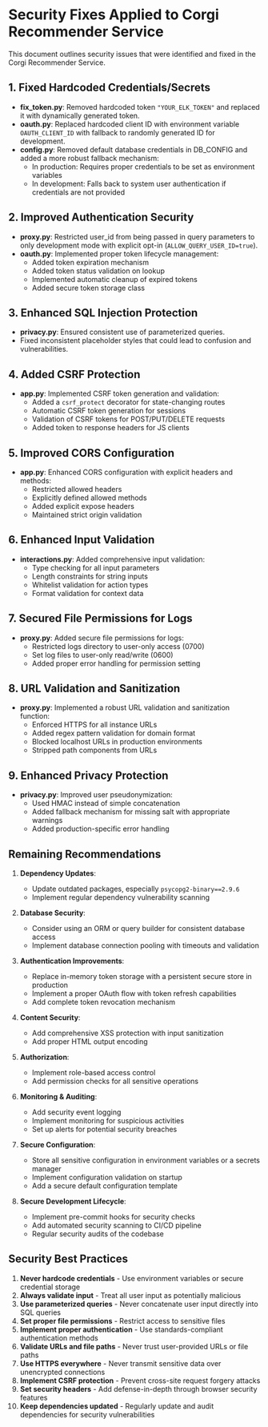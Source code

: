 # Security Fixes Applied to Corgi Recommender Service

This document outlines security issues that were identified and fixed in the Corgi Recommender Service.

## 1. Fixed Hardcoded Credentials/Secrets

- **fix_token.py**: Removed hardcoded token `"YOUR_ELK_TOKEN"` and replaced it with dynamically generated token.
- **oauth.py**: Replaced hardcoded client ID with environment variable `OAUTH_CLIENT_ID` with fallback to randomly generated ID for development.
- **config.py**: Removed default database credentials in DB_CONFIG and added a more robust fallback mechanism:
  - In production: Requires proper credentials to be set as environment variables
  - In development: Falls back to system user authentication if credentials are not provided

## 2. Improved Authentication Security

- **proxy.py**: Restricted user_id from being passed in query parameters to only development mode with explicit opt-in (`ALLOW_QUERY_USER_ID=true`).
- **oauth.py**: Implemented proper token lifecycle management:
  - Added token expiration mechanism
  - Added token status validation on lookup
  - Implemented automatic cleanup of expired tokens
  - Added secure token storage class

## 3. Enhanced SQL Injection Protection

- **privacy.py**: Ensured consistent use of parameterized queries.
- Fixed inconsistent placeholder styles that could lead to confusion and vulnerabilities.

## 4. Added CSRF Protection

- **app.py**: Implemented CSRF token generation and validation:
  - Added a `csrf_protect` decorator for state-changing routes
  - Automatic CSRF token generation for sessions
  - Validation of CSRF tokens for POST/PUT/DELETE requests
  - Added token to response headers for JS clients

## 5. Improved CORS Configuration

- **app.py**: Enhanced CORS configuration with explicit headers and methods:
  - Restricted allowed headers
  - Explicitly defined allowed methods
  - Added explicit expose headers
  - Maintained strict origin validation

## 6. Enhanced Input Validation

- **interactions.py**: Added comprehensive input validation:
  - Type checking for all input parameters
  - Length constraints for string inputs
  - Whitelist validation for action types
  - Format validation for context data

## 7. Secured File Permissions for Logs

- **proxy.py**: Added secure file permissions for logs:
  - Restricted logs directory to user-only access (0700)
  - Set log files to user-only read/write (0600)
  - Added proper error handling for permission setting

## 8. URL Validation and Sanitization

- **proxy.py**: Implemented a robust URL validation and sanitization function:
  - Enforced HTTPS for all instance URLs
  - Added regex pattern validation for domain format
  - Blocked localhost URLs in production environments
  - Stripped path components from URLs

## 9. Enhanced Privacy Protection

- **privacy.py**: Improved user pseudonymization:
  - Used HMAC instead of simple concatenation
  - Added fallback mechanism for missing salt with appropriate warnings
  - Added production-specific error handling

## Remaining Recommendations

1. **Dependency Updates**:
   - Update outdated packages, especially `psycopg2-binary==2.9.6`
   - Implement regular dependency vulnerability scanning

2. **Database Security**:
   - Consider using an ORM or query builder for consistent database access
   - Implement database connection pooling with timeouts and validation

3. **Authentication Improvements**:
   - Replace in-memory token storage with a persistent secure store in production
   - Implement a proper OAuth flow with token refresh capabilities
   - Add complete token revocation mechanism

4. **Content Security**:
   - Add comprehensive XSS protection with input sanitization
   - Add proper HTML output encoding

5. **Authorization**:
   - Implement role-based access control
   - Add permission checks for all sensitive operations

6. **Monitoring & Auditing**:
   - Add security event logging
   - Implement monitoring for suspicious activities
   - Set up alerts for potential security breaches

7. **Secure Configuration**:
   - Store all sensitive configuration in environment variables or a secrets manager
   - Implement configuration validation on startup
   - Add a secure default configuration template

8. **Secure Development Lifecycle**:
   - Implement pre-commit hooks for security checks
   - Add automated security scanning to CI/CD pipeline
   - Regular security audits of the codebase

## Security Best Practices

1. **Never hardcode credentials** - Use environment variables or secure credential storage
2. **Always validate input** - Treat all user input as potentially malicious
3. **Use parameterized queries** - Never concatenate user input directly into SQL queries
4. **Set proper file permissions** - Restrict access to sensitive files
5. **Implement proper authentication** - Use standards-compliant authentication methods
6. **Validate URLs and file paths** - Never trust user-provided URLs or file paths
7. **Use HTTPS everywhere** - Never transmit sensitive data over unencrypted connections
8. **Implement CSRF protection** - Prevent cross-site request forgery attacks
9. **Set security headers** - Add defense-in-depth through browser security features
10. **Keep dependencies updated** - Regularly update and audit dependencies for security vulnerabilities